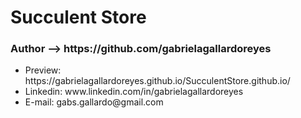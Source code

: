 <div>
  <h1> Succulent Store </h1>
  <h3> Author --> https://github.com/gabrielagallardoreyes </h3>
  <ul>
    <li>Preview: https://gabrielagallardoreyes.github.io/SucculentStore.github.io/ </li>
    <li>Linkedin: www.linkedin.com/in/gabrielagallardoreyes  </li>
    <li>E-mail: gabs.gallardo@gmail.com</li>
  </ul>
</div>
